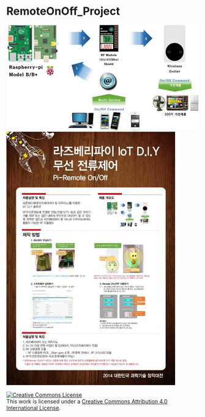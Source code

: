 # RemoteOnOff_Project


<img src="https://github.com/rasplay/RemoteOnOff_Project/blob/master/RF_ARCH.jpg" width=“1000”>

<img src="https://github.com/rasplay/RemoteOnOff_Project/blob/master/remote_onoff.jpg" width=“1000”>


<a rel="license" href="http://creativecommons.org/licenses/by/4.0/"><img alt="Creative Commons License" style="border-width:0" src="https://i.creativecommons.org/l/by/4.0/88x31.png" /></a><br />This work is licensed under a <a rel="license" href="http://creativecommons.org/licenses/by/4.0/">Creative Commons Attribution 4.0 International License</a>.
